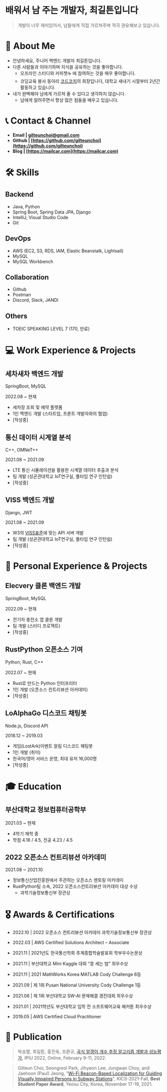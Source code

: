 # 배워서 남 주는 개발자,  최길튼입니다
> 개발이 너무 재미있어서, 남들에게 직접 가르쳐주며 적극 권유해보고 있습니다.
> 

# 🙋 **About Me**


- 안녕하세요, 주니어 백엔드 개발자 최길튼입니다.
- 다른 사람들과 이야기하며 지식을 공유하는 것을 좋아합니다.
    - 오프라인 스터디와 커피챗☕ 에 참여하는 것을 매우 좋아합니다.
    - 코딩교육 봉사 동아리 [코드코치](https://codecoach.imweb.me/)의 회장입니다, 대학교 새내기 시절부터 2년간 활동하고 있습니다.
- 내가 완벽해야 남에게 가르쳐 줄 수 있다고 생각하지 않습니다.
    - 남에게 알려주면서 항상 많은 점들을 배우고 있습니다.

# 📞 Contact & Channel


- **Email | gilteunchoi@gmail.com**
- **Github | [https://github.com/gilteunchoi](https://github.com/gilteunchoi)**
- **Blog | [https://mailcar.com](https://mailcar.com)**

# 🛠 Skills


## Backend

- Java, Python
- Spring Boot, Spring Data JPA, Django
- IntelliJ, Visual Studio Code
- Git


## DevOps

- AWS (EC2, S3, RDS, IAM, Elastic Beanstalk, Lightsail)
- MySQL
- MySQL Workbench


## Collaboration

- Github
- Postman
- Discord, Slack, JANDI

## Others

- TOEIC SPEAKING LEVEL 7 (170, 만료)

# 💻 Work Experience & Projects


## 세차새차 백엔드 개발

SpringBoot, MySQL

2022.08 ~ 현재

- 세차장 조회 및 예약 플랫폼
- 1인 백엔드 개발 (스타트업, 프론트 개발자와의 협업)
- [작성중]

## 통신 데이터 시계열 분석

C++, OMNeT++

2021.08 ~ 2021.09

- LTE 통신 시뮬레이션을 활용한 시계열 데이터 추출과 분석
- 팀 개발 (성균관대학교 IoT연구실, 풀타임 연구 인턴쉽)
- [작성중]


## VISS 백엔드 개발

Django, JWT

2021.08 ~ 2021.09

- W3의 [VISS표준](https://www.w3.org/TR/viss2-core/)에 맞는 API 서버 개발
- 팀 개발 (성균관대학교 IoT연구실, 풀타임 연구 인턴쉽)
- [작성중]

# 📖 Personal Experience & Projects


## Elecvery 클론 백엔드 개발

SpringBoot, MySQL

2022.09 ~ 현재

- 전기차 충전소 앱 클론 개발
- 팀 개발 (스터디 프로젝트)
- [작성중]


## RustPython 오픈소스 기여

Python, Rust, C++

2022.07 ~ 현재

- Rust로 만드는 Python 인터프리터
- 1인 개발 (오픈소스 컨트리뷰션 아카데미)
- [작성중]


## LoAlphaGo 디스코드 채팅봇

Node.js, Discord API

2018.12 ~ 2019.03

- 게임(LostArk)이벤트 알림 디스코드 채팅봇
- 1인 개발 (취미)
- 한국어/영어 서비스 운영, 최대 유저 16,000명
- [작성중]


# 🎓 Education


## 부산대학교 정보컴퓨터공학부

2021.03 ~ 현재

- 4학기 재학 중
- 학점 4.18 / 4.5, 전공 4.23 / 4.5


## 2022 오픈소스 컨트리뷰션 아카데미

2021.08 ~ 2021.10

- 정보통신산업진흥원에서 주관하는 오픈소스 멘토링 아카데미
- RustPython팀 소속, 2022 오픈소스컨트리뷰션 아카데미 대상 수상
    - 과학기술정보통신부 장관상


# 🎖 **Awards** & Certifications

- 2022.10 | 2022 오픈소스 컨트리뷰션 아카데미 과학기술정보통신부 장관상

- 2022.03 | AWS Certified Solutions Architect – Associate

- 2021.11 | 2021년도 한국통신학회 추계종합학술발표회 학부우수논문상

- 2021.11 | 부산대학교 Mini Kaggle 대회 “콩 세는 밤” 최우수상

- 2021.11 | 2021 MathWorks Korea MATLAB Cody Challenge 6등

- 2021.09 | 제 1회 Pusan National University Cody Challenge 1등

- 2021.06 | 제 1회 부산대학교 SW-AI 문제해결 경진대회 최우수상

- 2021.01 | 2021학년도 부산대학교 입학 전 소프트웨어교육 해커톤 최우수상

- 2019.05 | AWS Certified Cloud Practitioner


# 📄 Publication


> 박승렬, 최길튼, 홍진욱, 조환규, [곡식 알갱이 개수 추정 알고리즘 개발과 성능평가](https://github.com/gilteunchoi/gilteunchoi/blob/main/Grain-Seeds-Counting.pdf), IPIU 2022, Online, February 9-11, 2022.
> 

> Gilteun Choi, Seongreol Park, Jihyeon Lee, Jungwan Choy, and Jaehoon (Paul) Jeong, "[Wi-Fi Beacon-Based Localization for Guiding Visually Impaired Persons in Subway Stations](https://github.com/gilteunchoi/gilteunchoi/blob/main/WiFi-Beacon-Localization.pdf)", KICS-2021-Fall, **Best Student Paper Award**, Yeosu City, Korea, November 17-19, 2021.
>
